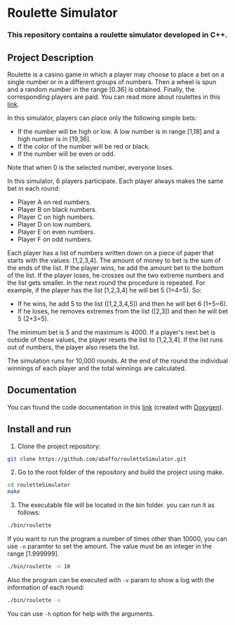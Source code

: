 # Roulette Simulator

### This repository contains a roulette simulator developed in C++.

## Project Description

Roulette is a casino game in which a player may choose to place a bet on a single number or in a different groups of numbers. Then a wheel is spun and a random number in the range [0.36] is obtained. Finally, the corresponding players are paid.
You can read more about roulettes in this [link](https://en.wikipedia.org/wiki/Roulette).

In this simulator, players can place only the following simple bets:
* If the number will be high or low. A low number is in range [1,18] and a high number is in [19,36].
* If the color of the number will be red or black.
* If the number will be even or odd.

Note that when 0 is the selected number, everyone loses.

In this simulator, 6 players participate. Each player always makes the same bet in each round:
* Player A on red numbers.
* Player B on black numbers.
* Player C on high numbers.
* Player D on low numbers.
* Player E on even numbers.
* Player F on odd numbers.

Each player has a list of numbers written down on a piece of paper that starts with the values: [1,2,3,4]. The amount of money to bet is the sum of the ends of the list. If the player wins, he add the amount bet to the bottom of the list. If the player loses, he crosses out the two extreme numbers and the list gets smaller. In the next round the procedure is repeated.
For example, if the player has the list [1,2,3,4] he will bet 5 (1+4=5). So:
* If he wins, he add 5 to the list ([1,2,3,4,5]) and then he will bet 6 (1+5=6).
* If he loses, he removes extremes from the list ([2,3]) and then he will bet 5 (2+3=5).

The minimum bet is 5 and the maximum is 4000. If a player's next bet is outside of those values, the player resets the list to [1,2,3,4]. If the list runs out of numbers, the player also resets the list.

The simulation runs for 10,000 rounds. At the end of the round the individual winnings of each player and the total winnings are calculated.


## Documentation

You can found the code documentation in this [link](https://abaffo.github.io/rouletteSimulator/documentation/html/) (created with [Doxygen](https://doxygen.nl/)).

## Install and run

1. Clone the project repository:
```bash
git clone https://github.com/abaffo/rouletteSimulator.git
```

2. Go to the root folder of the repository and build the project using make.
```bash
cd rouletteSimulator
make
```

3. The executable file will be located in the bin folder. you can run it as follows:
```bash
./bin/roulette
```

If you want to run the program a number of times other than 10000, you can use `-n` paramter to set the amount. The value must be an integer in the range [1.999999].
```bash
./bin/roulette -n 10
```

Also the program can be executed with `-v` param to show a log with the information of each round:
```bash
./bin/roulette -v
```

You can use `-h` option for help with the arguments.
